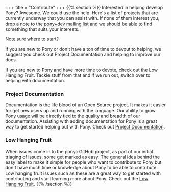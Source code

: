 +++
title = "Contribute"
+++
{{% section %}}
Interested in helping develop Pony? Awesome. We could use the help. Here's a list of projects that are currently underway that you can assist with. If none of them interest you, drop a note to the [pony+dev mailing list](https://pony.groups.io/g/dev) and we should be able to find something that suits your interests.

Note sure where to start?

If you are new to Pony or don't have a ton of time to devout to helping, we suggest you check out Project Documentation and helping to improve our docs.

If you are new to Pony and have more time to devote, check out the Low Hanging Fruit. Tackle stuff from that and if we run out, switch over to helping with documentation.

### Project Documentation

Documentation is the life blood of an Open Source project. It makes it easier for get new users up and running with the language. Our ability to grow Pony usage will be directly tied to the quality and breadth of our documentation. Assisting with adding documentation for Pony is a great way to get started helping out with Pony. Check out [Project Documentation](project-documentation).

### Low Hanging Fruit

When issues come in to the ponyc GitHub project, as part of our initial triaging of issues, some get marked as easy. The general idea behind the easy label to make it simple for people who want to contribute to Pony but don't have much time or knowledge about Pony to be able to contribute. Low hanging fruit issues such as these are a great way to get started with contributing and start learning more about Pony. Check out the [Low Hanging Fruit](https://github.com/ponylang/ponyc/issues?q=is%3Aissue+is%3Aopen+label%3A%22difficulty%3A+1+-+easy%22).
{{% /section %}}
